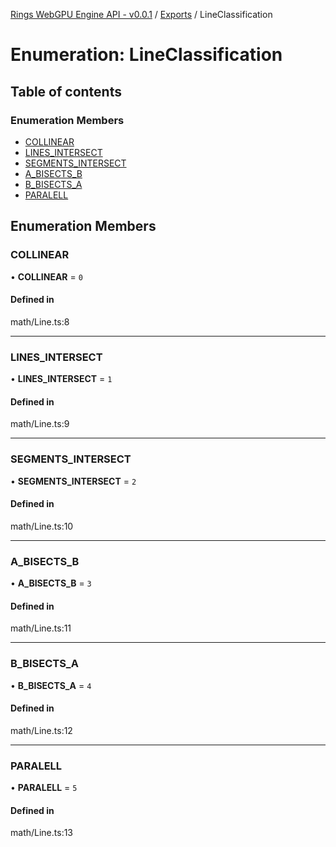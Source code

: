 [Rings WebGPU Engine API - v0.0.1](../README.md) / [Exports](../modules.md) / LineClassification

# Enumeration: LineClassification

## Table of contents

### Enumeration Members

- [COLLINEAR](LineClassification.md#collinear)
- [LINES\_INTERSECT](LineClassification.md#lines_intersect)
- [SEGMENTS\_INTERSECT](LineClassification.md#segments_intersect)
- [A\_BISECTS\_B](LineClassification.md#a_bisects_b)
- [B\_BISECTS\_A](LineClassification.md#b_bisects_a)
- [PARALELL](LineClassification.md#paralell)

## Enumeration Members

### COLLINEAR

• **COLLINEAR** = ``0``

#### Defined in

math/Line.ts:8

___

### LINES\_INTERSECT

• **LINES\_INTERSECT** = ``1``

#### Defined in

math/Line.ts:9

___

### SEGMENTS\_INTERSECT

• **SEGMENTS\_INTERSECT** = ``2``

#### Defined in

math/Line.ts:10

___

### A\_BISECTS\_B

• **A\_BISECTS\_B** = ``3``

#### Defined in

math/Line.ts:11

___

### B\_BISECTS\_A

• **B\_BISECTS\_A** = ``4``

#### Defined in

math/Line.ts:12

___

### PARALELL

• **PARALELL** = ``5``

#### Defined in

math/Line.ts:13
